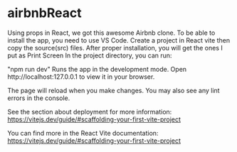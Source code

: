 # airbnbReact

Using props in React, we got this awesome Airbnb clone.
To be able to install the app, you need to use VS Code. Create a project in React vite then copy the source(src) files. After proper installation, you will get the ones I put as Print Screen In the project directory, you can run:

"npm run dev"  Runs the app in the development mode. Open   http://localhost:127.0.0.1 to view it in your browser.

The page will reload when you make changes. You may also see any lint errors in the console.

See the section about deployment for more information:  https://vitejs.dev/guide/#scaffolding-your-first-vite-project


You can find more in the React Vite documentation:  https://vitejs.dev/guide/#scaffolding-your-first-vite-project



